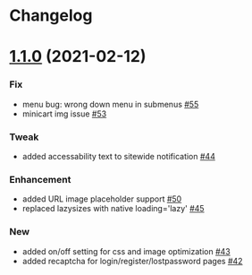 # Changelog

# [1.1.0](https://github.com/chyvak1831/starter/releases/tag/v1.0.0) (2021-02-12)

### Fix
- menu bug: wrong down menu in submenus [#55](https://github.com/chyvak1831/starter/issues/55)
- minicart img issue [#53](https://github.com/chyvak1831/starter/issues/53)

### Tweak
- added accessability text to sitewide notification [#44](https://github.com/chyvak1831/starter/issues/44)

### Enhancement
- added URL image placeholder support [#50](https://github.com/chyvak1831/starter/issues/50)
- replaced lazysizes with native loading='lazy' [#45](https://github.com/chyvak1831/starter/issues/45)

### New
- added on/off setting for css and image optimization [#43](https://github.com/chyvak1831/starter/issues/43)
- added recaptcha for login/register/lostpassword pages [#42](https://github.com/chyvak1831/starter/issues/42)
